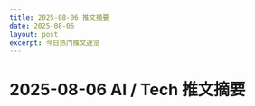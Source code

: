 ```yaml
---
title: 2025-08-06 推文摘要
date: 2025-08-06
layout: post
excerpt: 今日热门推文速览
---
```


# 2025-08-06 AI / Tech 推文摘要

